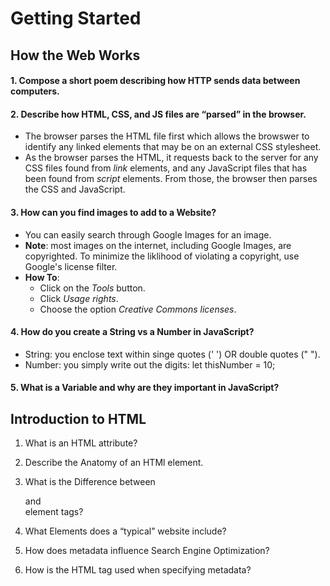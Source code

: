# Getting Started

## How the Web Works
#### 1. Compose a short poem describing how HTTP sends data between computers.


#### 2. Describe how HTML, CSS, and JS files are “parsed” in the browser.
- The browser parses the HTML file first which allows the browswer to identify any linked elements that may be on an external CSS stylesheet.
- As the browser parses the HTML, it requests back to the server for any CSS files found from *link* elements, and any JavaScript files that has been found from *script* elements. From those, the browser then parses the CSS and JavaScript.


#### 3. How can you find images to add to a Website?
- You can easily search through Google Images for an image. 
- **Note**: most images on the internet, including Google Images, are copyrighted. To minimize the liklihood of violating a copyright, use Google's license filter. 
- **How To**:
    - Click on the *Tools* button.
    - Click *Usage rights*.
    - Choose the option *Creative Commons licenses*.
        


#### 4. How do you create a String vs a Number in JavaScript?
- String: you enclose text within singe quotes (' ') OR double quotes (" ").
- Number: you simply write out the digits: 
let thisNumber = 10; 
    


#### 5. What is a Variable and why are they important in JavaScript?



## Introduction to HTML
1. What is an HTML attribute?



1. Describe the Anatomy of an HTMl element.



1. What is the Difference between <article> and <section> element tags?



1. What Elements does a “typical” website include?



1. How does metadata influence Search Engine Optimization?



1. How is the <meta> HTML tag used when specifying metadata?





